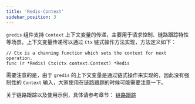 ```yaml
---
title: 'Redis-Context'
sidebar_position: 3
---
```


`gredis` 组件支持 `Context` 上下文变量的传递，主要用于请求控制、链路跟踪特性等场景。上下文变量传递可以通过 `Ctx` 链式操作方法实现，方法定义如下：

```
// Ctx is a channing function which sets the context for next operation.
func (r *Redis) Ctx(ctx context.Context) *Redis
```

需要注意的是，由于 `gredis` 的上下文变量是通过链式操作来实现的，因此没有强制性的 `Context` 输入，大家使用在链路跟踪的时候可能需要注意一下。

关于链路跟踪以及使用示例，具体请参考章节： [链路跟踪](output/goframe-v1.16-md/核心组件-重点/链路跟踪)